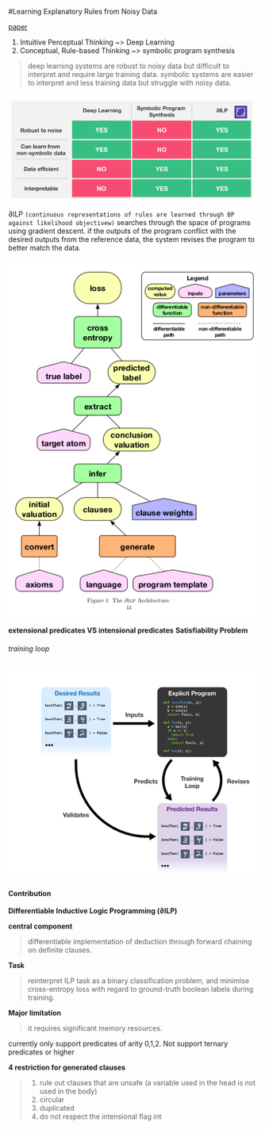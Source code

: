 #Learning Explanatory Rules from Noisy Data

[paper](http://www.jair.org/media/5714/live-5714-10391-jair.pdf)

1. Intuitive Perceptual Thinking ~> Deep Learning
2. Conceptual, Rule-based Thinking ~> symbolic program synthesis 

> deep learning systems are robust to noisy data but difficult to interpret and require large training data.
> symbolic systems are easier to interpret and less training data but struggle with noisy data.

![compare table](alphaILP_compare_table.png)

∂ILP  `(continuous representations of rules are learned through BP against likelihood objectivew)` searches through the space of programs using gradient descent. if the outputs of the program conflict with the desired outputs from the reference data, the system revises the program to better match the data.

![algorithm_structure](algorithm_structure.png)

**extensional predicates VS intensional predicates**
**Satisfiability Problem**

###### training loop
![training loop](training_loop.png)

#### Contribution

**Differentiable Inductive Logic Programming (∂ILP)**

**central component**
> differentiable implementation of deduction through forward chaining on definite clauses.

**Task**
> reinterpret ILP task as a binary classification problem, and minimise cross-entropy loss with regard to ground-truth boolean labels during training.

**Major limitation**
> it requires significant memory resources. 

currently only support predicates of arity 0,1,2. Not support ternary predicates or higher

**4 restriction for generated clauses**
> 1. rule out clauses that are unsafe (a variable used in the head is not used in the body)
> 2. circular
> 3. duplicated
> 4. do not respect the intensional flag int 